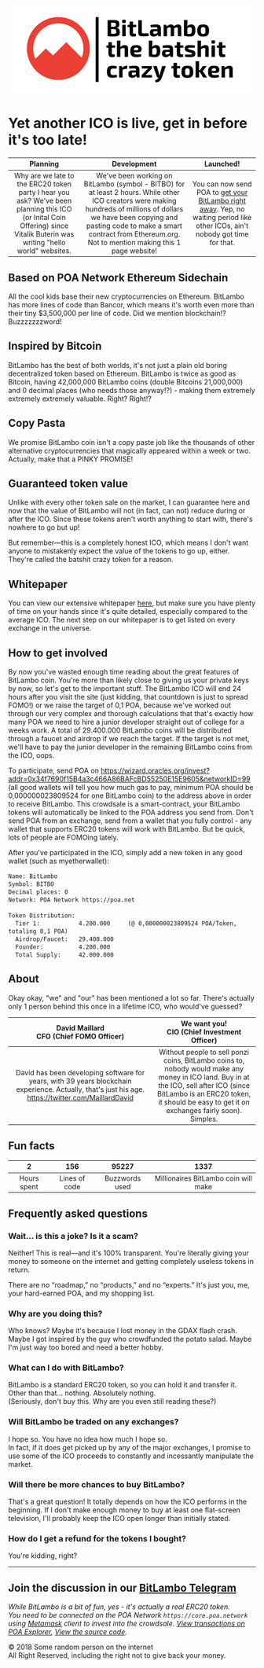 ![GitHub Logo](BitLambo.png)

# Yet another ICO is live, get in before it's too late!

| Planning        | Development           | Launched!           |
| :-------------: |:-------------:|:-------------:|
| Why are we late to the ERC20 token party I hear you ask? We've been planning this ICO (or Inital Coin Offering) since Vitalik Buterin was writing "hello world" websites.      | We've been working on BitLambo (symbol - BITBO) for at least 2 hours. While other ICO creators were making hundreds of millions of dollars we have been copying and pasting code to make a smart contract from Ethereum.org. Not to mention making this 1 page website! | You can now send POA to [get your BitLambo right away](https://wizard.oracles.org/invest?addr=0x34f7690f15B4a3c466A86BAFcBD55250E15E9605&networkID=99). Yep, no waiting period like other ICOs, ain't nobody got time for that. |

## Based on POA Network Ethereum Sidechain

All the cool kids base their new cryptocurrencies on Ethereum. BitLambo has more lines of code than Bancor, which means it's worth even more than their tiny $3,500,000 per line of code. Did we mention blockchain!? Buzzzzzzzword!

## Inspired by Bitcoin

BitLambo has the best of both worlds, it's not just a plain old boring decentralized token based on Ethereum. BitLambo is twice as good as Bitcoin, having 42,000,000 BitLambo coins (double Bitcoins 21,000,000) and 0 decimal places (who needs those anyway!?) - making them extremely extremely extremely valuable. Right? Right!?

## Copy Pasta

We promise BitLambo coin isn't a copy paste job like the thousands of other alternative cryptocurrencies that magically appeared within a week or two. Actually, make that a PINKY PROMISE!

## Guaranteed token value

Unlike with every other token sale on the market, I can guarantee here and now that the value of BitLambo will not (in fact, can not) reduce during or after the ICO. Since these tokens aren't worth anything to start with, there's nowhere to go but up!

But remember—this is a completely honest ICO, which means I don't want anyone to mistakenly expect the value of the tokens to go up, either. They're called the batshit crazy token for a reason.

## Whitepaper

You can view our extensive whitepaper [here](#), but make sure you have plenty of time on your hands since it's quite detailed, especially compared to the average ICO. The next step on our whitepaper is to get listed on every exchange in the universe.

## How to get involved

By now you've wasted enough time reading about the great features of BitLambo coin. You're more than likely close to giving us your private keys by now, so let's get to the important stuff.
The BitLambo ICO will end 24 hours after you visit the site (just kidding, that countdown is just to spread FOMO!) or we raise the target of 0,1 POA, because we've worked out through our very complex and thorough calculations that that's exactly how many POA we need to hire a junior developer straight out of college for a weeks work. A total of 29.400.000 BitLambo coins will be distributed through a faucet and airdrop if we reach the target. If the target is not met, we'll have to pay the junior developer in the remaining BitLambo coins from the ICO, oops.

To participate, send POA on https://wizard.oracles.org/invest?addr=0x34f7690f15B4a3c466A86BAFcBD55250E15E9605&networkID=99 (all good wallets will tell you how much gas to pay, minimum POA should be 0,000000023809524 for one BitLambo coin) to the address above in order to receive BitLambo. This crowdsale is a smart-contract, your BitLambo tokens will automatically be linked to the POA address you send from. Don't send POA from an exchange, send from a wallet that you fully control - any wallet that supports ERC20 tokens will work with BitLambo. But be quick, lots of people are FOMOing lately.

After you've participated in the ICO, simply add a new token in any good wallet (such as myetherwallet):

```
Name: BitLambo
Symbol: BITBO
Decimal places: 0
Network: POA Network https://poa.net

Token Distribution:
  Tier 1:           4.200.000     (@ 0,000000023809524 POA/Token, totaling 0,1 POA)
  Airdrop/Faucet:   29.400.000
  Founder:          4.200.000
  Total Supply:     42.000.000
```

## About

Okay okay, "we" and "our" has been mentioned a lot so far. There's actually only 1 person behind this once in a lifetime ICO, who would've guessed?

| David Maillard <br>CFO (Chief FOMO Officer)         | We want you! <br>CIO (Chief Investment Officer)            |
| :-------------: |:-------------:|
| David has been developing software for years, with 39 years blockchain experience. Actually, that's just his age. https://twitter.com/MaillardDavid | Without people to sell ponzi coins, BitLambo coins to, nobody would make any money in ICO land. Buy in at the ICO, sell after ICO (since BitLambo is an ERC20 token, it should be easy to get it on exchanges fairly soon). Simples. |

## Fun facts

| 2         | 156            | 95227         | 1337      |
| :-------------: |:-------------:|:-------------:|:-------------:|
|Hours spent|Lines of code|Buzzwords used|Millionaires BitLambo coin will make|


## Frequently asked questions

### Wait… is this a joke? Is it a scam?

Neither! This is real—and it's 100% transparent. You're literally giving your money to someone on the internet and getting completely useless tokens in return.

There are no “roadmap,” no “products,” and no “experts.” It's just you, me, your hard-earned POA, and my shopping list.

### Why are you doing this?

Who knows? Maybe it's because I lost money in the GDAX flash crash. Maybe I got inspired by the guy who crowdfunded the potato salad. Maybe I'm just way too bored and need a better hobby.

### What can I do with BitLambo?

BitLambo is a standard ERC20 token, so you can hold it and transfer it.<br>
Other than that… nothing. Absolutely nothing.<br>
(Seriously, don't buy this. Why are you even still reading these?)

### Will BitLambo be traded on any exchanges?

I hope so. You have no idea how much I hope so.<br>
In fact, if it does get picked up by any of the major exchanges, I promise to use some of the ICO proceeds to constantly and incessantly manipulate the market.

### Will there be more chances to buy BitLambo?

That's a great question! It totally depends on how the ICO performs in the beginning. If I don't make enough money to buy at least one flat-screen television, I'll probably keep the ICO open longer than initially stated.

### How do I get a refund for the tokens I bought?

You're kidding, right?

---

## Join the discussion in our [BitLambo Telegram](https://t.me/joinchat/DqnU2RIxEDlVlxLdLFrn7g)

_While BitLambo is a bit of fun, yes - it's actually a real ERC20 token. <br>You need to be connected on the POA Network `https://core.poa.network` using [Metamask](https://metamask.io/) client to invest into the crowdsale. [View transactions on POA Explorer](https://poaexplorer.com/address/0x34f7690f15B4a3c466A86BAFcBD55250E15E9605), [View the source code](#)._

<!--[Telegram](https://www.google.com) / [WhatsApp](https://www.google.com) / [Bitcointalk](https://www.google.com) / Medium / Twitter-->

© 2018 Some random person on the internet<br>
All Right Reserved, including the right not to give back your money.
